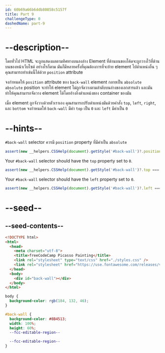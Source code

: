```yaml
---
id: 60b69a66b6ddb80858c5157f
title: Part 9
challengeType: 0
dashedName: part-9
---
```


# --description--

โดยทั่วไป  HTML จะถูกแสดงผลตามทิศทางบนลงล่าง
Element ที่ด้านบนของโค้ดจะถูกวางไว้ที่ด้านบนของหน้าเว็บไซต์
อย่างไรก็ตาม มันก็มีหลายครั้งที่คุณต้องการที่จะย้าย element ไปตำแหน่งอื่น ๆ 
คุณสามารถทำเช่นนี้ได้ด้วย `position` attribute

จงกำหนดให้ `position` attribute ของ `back-wall` element กลายเป็น `absolute`
`absolute` position จะทำให้ element ไม่ถูกจัดวางตามลำดับบนล่างของเอกสารแล้ว และมันทำให้คุณสามารถจัดวาง element ได้โดยอ้างอิงตำแหน่งของ container ของมัน

เมื่อ element ถูกจังวางด้วยตัวเราเอง คุณสามารถปรับตำแหน่งมันด้วยคำสั่ง  `top`, `left`, `right`, และ `bottom`
จงกำหนดให้ `back-wall` มีค่า `top` เป็น `0` และ `left` มีค่าเป็น `0`


# --hints--

`#back-wall` selector ควรมี `position` property ที่มีค่าเป็น `absolute`

```js
assert(new __helpers.CSSHelp(document).getStyle('#back-wall')?.position === 'absolute');
```

Your `#back-wall` selector should have the `top` property set to `0`.

```js
assert(new __helpers.CSSHelp(document).getStyle('#back-wall')?.top === '0px');
```

Your `#back-wall` selector should have the `left` property set to `0`.

```js
assert(new __helpers.CSSHelp(document).getStyle('#back-wall')?.left === '0px');
```

# --seed--

## --seed-contents--

```html
<!DOCTYPE html>
<html>
  <head>
    <meta charset="utf-8">
    <title>freeCodeCamp Picasso Painting</title>
    <link rel="stylesheet" type="text/css" href="./styles.css" />
    <link rel="stylesheet" href="https://use.fontawesome.com/releases/v5.8.2/css/all.css">
  </head>
  <body>
    <div id="back-wall"></div>
  </body>
</html>
```

```css
body {
  background-color: rgb(184, 132, 46);
}

#back-wall {
  background-color: #8B4513;
  width: 100%;
  height: 60%;
  --fcc-editable-region--

  --fcc-editable-region--
}
```
